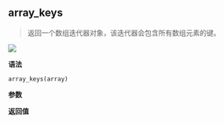 ## array_keys

> 返回一个数组迭代器对象，该迭代器会包含所有数组元素的键。

![](https://img.shields.io/badge/-Array-blue)

**语法**

`array_keys(array)`

**参数**

**返回值**
